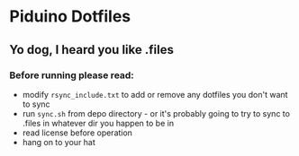# Piduino Dotfiles
## Yo dog, I heard you like .files

### Before running please read:
* modify `rsync_include.txt` to add or remove any dotfiles you don't want to sync
* run `sync.sh` from depo directory - or it's probably going to try to sync to .files in whatever dir you happen to be in
* read license before operation
* hang on to your hat
